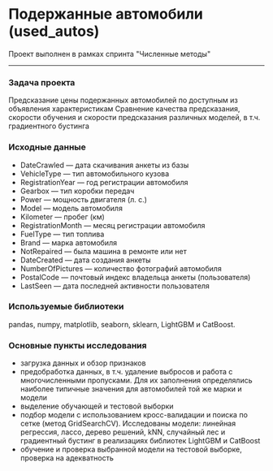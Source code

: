 # Подержанные автомобили (used_autos)
Проект выполнен в рамках спринта "Численные методы"

------------------------------------------------------------------------

### Задача проекта
Предсказание цены подержанных автомобилей по доступным из объявления характеристикам
Сравнение качества предсказания, скорости обучения и скорости предсказания различных моделей, в т.ч. градиентного бустинга

### Исходные данные
- DateCrawled — дата скачивания анкеты из базы
- VehicleType — тип автомобильного кузова
- RegistrationYear — год регистрации автомобиля
- Gearbox — тип коробки передач
- Power — мощность двигателя (л. с.)
- Model — модель автомобиля
- Kilometer — пробег (км)
- RegistrationMonth — месяц регистрации автомобиля
- FuelType — тип топлива
- Brand — марка автомобиля
- NotRepaired — была машина в ремонте или нет
- DateCreated — дата создания анкеты
- NumberOfPictures — количество фотографий автомобиля
- PostalCode — почтовый индекс владельца анкеты (пользователя)
- LastSeen — дата последней активности пользователя


### Используемые библиотеки
pandas, numpy, matplotlib, seaborn, sklearn, LightGBM и CatBoost.


### Основные пункты исследования
- загрузка данных и обзор признаков
- предобработка данных, в т.ч. удаление выбросов и работа с многочисленными пропусками. Для их заполнения определялись наиболее типичные значения для автомобилей той же марки и модели
- выделение обучающей и тестовой выборки
- подбор модели с использованием кросс-валидации и поиска по сетке (метод GridSearchCV). Исследованы модели: линейная регрессия, лассо, дерево решений, kNN, случайный лес и градиентный бустинг в реализациях библиотек LightGBM и CatBoost
- обучение и проверка выбранной модели на тестовой выборке, проверка на адекватность
